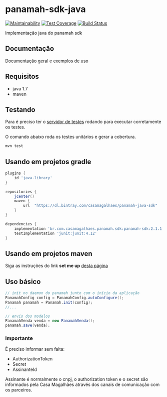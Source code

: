 # panamah-sdk-java

[![Maintainability](https://api.codeclimate.com/v1/badges/4f38bfb0bcf3566ba312/maintainability)](https://codeclimate.com/repos/5cc8bc7f389cf3174100021a/maintainability)
[![Test Coverage](https://api.codeclimate.com/v1/badges/4f38bfb0bcf3566ba312/test_coverage)](https://codeclimate.com/repos/5cc8bc7f389cf3174100021a/test_coverage)
[![Build Status](https://travis-ci.org/casamagalhaes/panamah-sdk-java.svg?branch=development)](https://travis-ci.org/casamagalhaes/panamah-sdk-java)

Implementação java do panamah sdk

## Documentação

[Documentação geral](https://casamagalhaes.github.io/panamah-sdk/) e [exemplos de uso](https://github.com/casamagalhaes/panamah-sdk-java/wiki/Exemplo-de-uso)

## Requisitos

- java 1.7
- maven

## Testando

Para é preciso ter o
[servidor de testes](https://github.com/casamagalhaes/panamah-test-server)
rodando para executar corretamente os testes.

O comando abaixo roda os testes unitários e gerar a cobertura.

```bash
mvn test
```

## Usando em projetos gradle

```groovy
plugins {
    id 'java-library'
}

repositories {
    jcenter()
    maven {
        url  "https://dl.bintray.com/casamagalhaes/panamah-java-sdk"
    }
}

dependencies {
    implementation 'br.com.casamagalhaes.panamah.sdk:panamah-sdk:2.1.1'
    testImplementation 'junit:junit:4.12'
}
```

## Usando em projetos maven

Siga as instruções do link **set me up**
[desta página](https://bintray.com/beta/#/casamagalhaes/panamah-java-sdk/panamah-java-sdk/2.1.1?tab=overview)

## Uso básico

```java
// init no daemon do panamah junto com o início da aplicação
PanamahConfig config = PanamahConfig.autoConfigure();
Panamah panamah = Panamah.init(config);
//...

// envio dos modelos
PanamahVenda venda = new PanamahVenda();
panamah.save(venda);
```

### Importante

É preciso informar sem falta:

- AuthorizationToken
- Secret
- AssinanteId

Assinante é normalmente o cnpj, o authorization token e o secret são informados pela Casa Magalhães através dos canais de comunicação com os parceiros.
